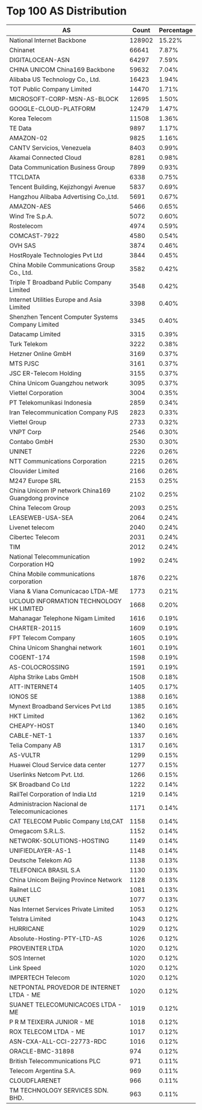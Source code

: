 # Top 100 AS Distribution
| AS | Count | Percentage |
|----|----|----|
| National Internet Backbone | 128902 | 15.22% |
| Chinanet | 66641 | 7.87% |
| DIGITALOCEAN-ASN | 64297 | 7.59% |
| CHINA UNICOM China169 Backbone | 59632 | 7.04% |
| Alibaba US Technology Co., Ltd. | 16423 | 1.94% |
| TOT Public Company Limited | 14470 | 1.71% |
| MICROSOFT-CORP-MSN-AS-BLOCK | 12695 | 1.50% |
| GOOGLE-CLOUD-PLATFORM | 12479 | 1.47% |
| Korea Telecom | 11508 | 1.36% |
| TE Data | 9897 | 1.17% |
| AMAZON-02 | 9825 | 1.16% |
| CANTV Servicios, Venezuela | 8403 | 0.99% |
| Akamai Connected Cloud | 8281 | 0.98% |
| Data Communication Business Group | 7899 | 0.93% |
| TTCLDATA | 6338 | 0.75% |
| Tencent Building, Kejizhongyi Avenue | 5837 | 0.69% |
| Hangzhou Alibaba Advertising Co.,Ltd. | 5691 | 0.67% |
| AMAZON-AES | 5466 | 0.65% |
| Wind Tre S.p.A. | 5072 | 0.60% |
| Rostelecom | 4974 | 0.59% |
| COMCAST-7922 | 4580 | 0.54% |
| OVH SAS | 3874 | 0.46% |
| HostRoyale Technologies Pvt Ltd | 3844 | 0.45% |
| China Mobile Communications Group Co., Ltd. | 3582 | 0.42% |
| Triple T Broadband Public Company Limited | 3548 | 0.42% |
| Internet Utilities Europe and Asia Limited | 3398 | 0.40% |
| Shenzhen Tencent Computer Systems Company Limited | 3345 | 0.40% |
| Datacamp Limited | 3315 | 0.39% |
| Turk Telekom | 3222 | 0.38% |
| Hetzner Online GmbH | 3169 | 0.37% |
| MTS PJSC | 3161 | 0.37% |
| JSC ER-Telecom Holding | 3155 | 0.37% |
| China Unicom Guangzhou network | 3095 | 0.37% |
| Viettel Corporation | 3004 | 0.35% |
| PT Telekomunikasi Indonesia | 2859 | 0.34% |
| Iran Telecommunication Company PJS | 2823 | 0.33% |
| Viettel Group | 2733 | 0.32% |
| VNPT Corp | 2546 | 0.30% |
| Contabo GmbH | 2530 | 0.30% |
| UNINET | 2226 | 0.26% |
| NTT Communications Corporation | 2215 | 0.26% |
| Clouvider Limited | 2166 | 0.26% |
| M247 Europe SRL | 2153 | 0.25% |
| China Unicom IP network China169 Guangdong province | 2102 | 0.25% |
| China Telecom Group | 2093 | 0.25% |
| LEASEWEB-USA-SEA | 2064 | 0.24% |
| Livenet telecom | 2040 | 0.24% |
| Cibertec Telecom | 2031 | 0.24% |
| TIM | 2012 | 0.24% |
| National Telecommunication Corporation HQ | 1992 | 0.24% |
| China Mobile communications corporation | 1876 | 0.22% |
| Viana & Viana Comunicacao LTDA-ME | 1773 | 0.21% |
| UCLOUD INFORMATION TECHNOLOGY HK LIMITED | 1668 | 0.20% |
| Mahanagar Telephone Nigam Limited | 1616 | 0.19% |
| CHARTER-20115 | 1609 | 0.19% |
| FPT Telecom Company | 1605 | 0.19% |
| China Unicom Shanghai network | 1601 | 0.19% |
| COGENT-174 | 1598 | 0.19% |
| AS-COLOCROSSING | 1591 | 0.19% |
| Alpha Strike Labs GmbH | 1508 | 0.18% |
| ATT-INTERNET4 | 1405 | 0.17% |
| IONOS SE | 1388 | 0.16% |
| Mynext Broadband Services Pvt Ltd | 1385 | 0.16% |
| HKT Limited | 1362 | 0.16% |
| CHEAPY-HOST | 1340 | 0.16% |
| CABLE-NET-1 | 1337 | 0.16% |
| Telia Company AB | 1317 | 0.16% |
| AS-VULTR | 1299 | 0.15% |
| Huawei Cloud Service data center | 1277 | 0.15% |
| Userlinks Netcom Pvt. Ltd. | 1266 | 0.15% |
| SK Broadband Co Ltd | 1222 | 0.14% |
| RailTel Corporation of India Ltd | 1219 | 0.14% |
| Administracion Nacional de Telecomunicaciones | 1171 | 0.14% |
| CAT TELECOM Public Company Ltd,CAT | 1158 | 0.14% |
| Omegacom S.R.L.S. | 1152 | 0.14% |
| NETWORK-SOLUTIONS-HOSTING | 1149 | 0.14% |
| UNIFIEDLAYER-AS-1 | 1148 | 0.14% |
| Deutsche Telekom AG | 1138 | 0.13% |
| TELEFONICA BRASIL S.A | 1130 | 0.13% |
| China Unicom Beijing Province Network | 1128 | 0.13% |
| Railnet LLC | 1081 | 0.13% |
| UUNET | 1077 | 0.13% |
| Nas Internet Services Private Limited | 1053 | 0.12% |
| Telstra Limited | 1043 | 0.12% |
| HURRICANE | 1029 | 0.12% |
| Absolute-Hosting-PTY-LTD-AS | 1026 | 0.12% |
| PROVEINTER LTDA | 1020 | 0.12% |
| SOS Internet | 1020 | 0.12% |
| Link Speed | 1020 | 0.12% |
| IMPERTECH Telecom | 1020 | 0.12% |
| NETPONTAL PROVEDOR DE INTERNET LTDA - ME | 1020 | 0.12% |
| SUANET TELECOMUNICACOES LTDA - ME | 1019 | 0.12% |
| P R M TEIXEIRA JUNIOR - ME | 1018 | 0.12% |
| ROX TELECOM LTDA - ME | 1017 | 0.12% |
| ASN-CXA-ALL-CCI-22773-RDC | 1016 | 0.12% |
| ORACLE-BMC-31898 | 974 | 0.12% |
| British Telecommunications PLC | 971 | 0.11% |
| Telecom Argentina S.A. | 969 | 0.11% |
| CLOUDFLARENET | 966 | 0.11% |
| TM TECHNOLOGY SERVICES SDN. BHD. | 963 | 0.11% |
